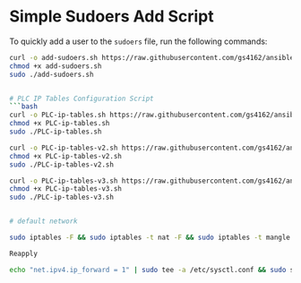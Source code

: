 # Simple Sudoers Add Script

To quickly add a user to the `sudoers` file, run the following commands:

```bash
curl -o add-sudoers.sh https://raw.githubusercontent.com/gs4162/ansible/master/add-sudoers.sh
chmod +x add-sudoers.sh
sudo ./add-sudoers.sh


# PLC IP Tables Configuration Script
```bash
curl -o PLC-ip-tables.sh https://raw.githubusercontent.com/gs4162/ansible/master/PLC-ip-tables.sh
chmod +x PLC-ip-tables.sh
sudo ./PLC-ip-tables.sh

curl -o PLC-ip-tables-v2.sh https://raw.githubusercontent.com/gs4162/ansible/master/PLC-ip-tables-v2.sh
chmod +x PLC-ip-tables-v2.sh
sudo ./PLC-ip-tables-v2.sh

curl -o PLC-ip-tables-v3.sh https://raw.githubusercontent.com/gs4162/ansible/master/PLC-ip-tables-v3.sh
chmod +x PLC-ip-tables-v3.sh
sudo ./PLC-ip-tables-v3.sh


# default network

sudo iptables -F && sudo iptables -t nat -F && sudo iptables -t mangle -F && sudo iptables -X && sudo iptables -t nat -X && sudo iptables -t mangle -X && sudo iptables -P INPUT ACCEPT && sudo iptables -P FORWARD ACCEPT && sudo iptables -P OUTPUT ACCEPT && sudo netfilter-persistent save

Reapply

echo "net.ipv4.ip_forward = 1" | sudo tee -a /etc/sysctl.conf && sudo sysctl -p && sudo sysctl -w net.ipv4.ip_forward=1 && sudo iptables -t nat -A PREROUTING -p udp --dport 2222 -j DNAT --to-destination 192.168.10.102:2222 && sudo iptables -t nat -A PREROUTING -p tcp --dport 44818 -j DNAT --to-destination 192.168.10.102:44818 && sudo iptables -t nat -A PREROUTING -p udp --dport 44818 -j DNAT --to-destination 192.168.10.102:44818 && sudo iptables -A FORWARD -p udp --dport 2222 -m state --state NEW,ESTABLISHED,RELATED -j ACCEPT && sudo iptables -A FORWARD -p tcp --dport 44818 -m state --state NEW,ESTABLISHED,RELATED -j ACCEPT && sudo iptables -A FORWARD -p udp --dport 44818 -m state --state NEW,ESTABLISHED,RELATED -j ACCEPT && sudo apt update && sudo apt install -y iptables-persistent && sudo netfilter-persistent save


